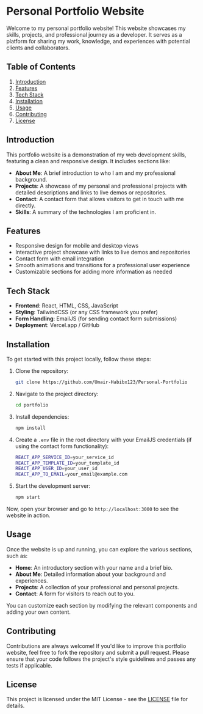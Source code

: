 # Personal Portfolio Website

Welcome to my personal portfolio website! This website showcases my skills, projects, and professional journey as a developer. It serves as a platform for sharing my work, knowledge, and experiences with potential clients and collaborators.

## Table of Contents

1. [Introduction](#introduction)
2. [Features](#features)
3. [Tech Stack](#tech-stack)
4. [Installation](#installation)
5. [Usage](#usage)
6. [Contributing](#contributing)
7. [License](#license)

## Introduction

This portfolio website is a demonstration of my web development skills, featuring a clean and responsive design. It includes sections like:

- **About Me**: A brief introduction to who I am and my professional background.
- **Projects**: A showcase of my personal and professional projects with detailed descriptions and links to live demos or repositories.
- **Contact**: A contact form that allows visitors to get in touch with me directly.
- **Skills**: A summary of the technologies I am proficient in.

## Features

- Responsive design for mobile and desktop views
- Interactive project showcase with links to live demos and repositories
- Contact form with email integration
- Smooth animations and transitions for a professional user experience
- Customizable sections for adding more information as needed

## Tech Stack

- **Frontend**: React, HTML, CSS, JavaScript
- **Styling**: TailwindCSS (or any CSS framework you prefer)
- **Form Handling**: EmailJS (for sending contact form submissions)
- **Deployment**: Vercel.app / GitHub

## Installation

To get started with this project locally, follow these steps:

1. Clone the repository:
   ```bash
   git clone https://github.com/Umair-Habibx123/Personal-Portfolio
   ```

2. Navigate to the project directory:
   ```bash
   cd portfolio
   ```

3. Install dependencies:
   ```bash
   npm install
   ```

4. Create a `.env` file in the root directory with your EmailJS credentials (if using the contact form functionality):
   ```bash
   REACT_APP_SERVICE_ID=your_service_id
   REACT_APP_TEMPLATE_ID=your_template_id
   REACT_APP_USER_ID=your_user_id
   REACT_APP_TO_EMAIL=your_email@example.com
   ```

5. Start the development server:
   ```bash
   npm start
   ```

Now, open your browser and go to `http://localhost:3000` to see the website in action.

## Usage

Once the website is up and running, you can explore the various sections, such as:

- **Home**: An introductory section with your name and a brief bio.
- **About Me**: Detailed information about your background and experiences.
- **Projects**: A collection of your professional and personal projects.
- **Contact**: A form for visitors to reach out to you.

You can customize each section by modifying the relevant components and adding your own content.

## Contributing

Contributions are always welcome! If you'd like to improve this portfolio website, feel free to fork the repository and submit a pull request. Please ensure that your code follows the project's style guidelines and passes any tests if applicable.

## License

This project is licensed under the MIT License - see the [LICENSE](LICENSE) file for details.
